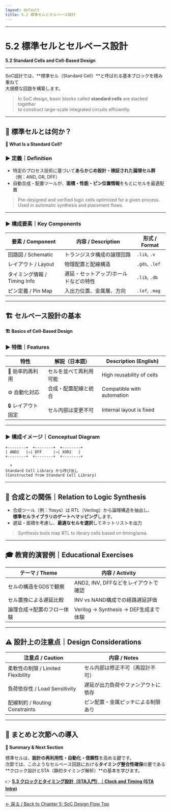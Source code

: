 ```yaml
---
layout: default
title: 5.2 標準セルとセルベース設計
---
```


---

# 5.2 標準セルとセルベース設計  
**5.2 Standard Cells and Cell-Based Design**

---

SoC設計では、**標準セル（Standard Cell）**と呼ばれる基本ブロックを積み重ねて  
大規模な回路を構築します。

> In SoC design, basic blocks called **standard cells** are stacked together  
> to construct large-scale integrated circuits efficiently.

---

## 🧩 標準セルとは何か？  
**🧩 What Is a Standard Cell?**

### ▶ 定義｜Definition

- 特定のプロセス技術に基づいて**あらかじめ設計・検証された論理セル群**（例：AND, OR, DFF）
- 自動合成・配置ツールが、**面積・性能・ピン位置情報**をもとにセルを最適配置

> Pre-designed and verified logic cells optimized for a given process.  
> Used in automatic synthesis and placement flows.

---

### ▶ 構成要素｜Key Components

| 要素 / Component     | 内容 / Description                             | 形式 / Format          |
|----------------------|-----------------------------------------------|------------------------|
| 回路図 / Schematic    | トランジスタ構成の論理回路                     | `.lib`, `.v`           |
| レイアウト / Layout   | 物理配置と配線構造                             | `.gds`, `.lef`         |
| タイミング情報 / Timing Info | 遅延・セットアップ/ホールドなどの特性 | `.lib`, `.db`          |
| ピン定義 / Pin Map    | 入出力位置、金属層、方向                       | `.lef`, `.mag`         |

---

## 🏗️ セルベース設計の基本  
**🏗️ Basics of Cell-Based Design**

### ▶ 特徴｜Features

| 特性 | 解説（日本語） | Description (English) |
|------|----------------|------------------------|
| 🔁 効率的再利用 | セルを並べて再利用可能 | High reusability of cells |
| ⚙ 自動化対応 | 合成・配置配線と統合 | Compatible with automation |
| 🔒 レイアウト固定 | セル内部は変更不可     | Internal layout is fixed  |

---

### ▶ 構成イメージ｜Conceptual Diagram

```
+--------+  +--------+  +--------+
| AND2   |→| DFF     |→| XOR2   |
+--------+  +--------+  +--------+

  ⬇
Standard Cell Library から呼び出し
(Constructed from Standard Cell Library)
```

---

## 🔧 合成との関係｜Relation to Logic Synthesis

- 合成ツール（例：Yosys）は RTL（Verilog）から論理構造を抽出し、  
  **標準セルライブラリのゲートへマッピング**します。
- 遅延・面積を考慮し、**最適なセルを選択**してネットリストを出力

> Synthesis tools map RTL to library cells based on timing/area.

---

## 🎓 教育的演習例｜Educational Exercises

| テーマ / Theme                   | 内容 / Activity                                           |
|----------------------------------|------------------------------------------------------------|
| セルの構造をGDSで観察 | AND2, INV, DFFなどをレイアウトで確認 |
| セル置換による遅延比較 | INV vs NAND構成での経路遅延評価 |
| 論理合成→配置のフロー体験 | Verilog → Synthesis → DEF生成まで体験 |

---

## ⚠️ 設計上の注意点｜Design Considerations

| 注意点 / Caution            | 内容 / Notes |
|-----------------------------|--------------|
| 柔軟性の制限 / Limited Flexibility | セル内部は修正不可（再設計不可） |
| 負荷依存性 / Load Sensitivity      | 遅延が出力負荷やファンアウトに依存 |
| 配線制約 / Routing Constraints     | ピン配置・金属ピッチによる制限あり |

---

## 📘 まとめと次節への導入  
**📘 Summary & Next Section**

標準セルは、**設計の再利用性・自動化・信頼性**を高める鍵です。  
次節では、このようなセルベース回路における**タイミング整合性確保**の要である  
**クロック設計とSTA（静的タイミング解析）**の基本を学びます。

👉 [**5.3 クロックとタイミング設計（STA入門）｜Clock and Timing (STA Intro)**](5.3_clock_and_sta.md)

---

[← 戻る / Back to Chapter 5: SoC Design Flow Top](./README.md)

